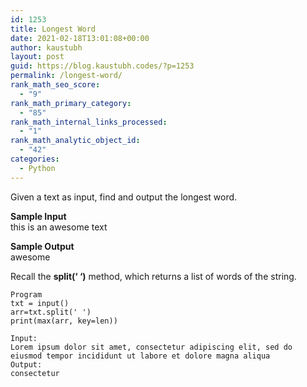 ```yaml
---
id: 1253
title: Longest Word
date: 2021-02-18T13:01:08+00:00
author: kaustubh
layout: post
guid: https://blog.kaustubh.codes/?p=1253
permalink: /longest-word/
rank_math_seo_score:
  - "9"
rank_math_primary_category:
  - "85"
rank_math_internal_links_processed:
  - "1"
rank_math_analytic_object_id:
  - "42"
categories:
  - Python
---
```

Given a text as input, find and output the longest word.  
  
**Sample Input**  
this is an awesome text  
  
**Sample Output**  
awesome

<div class="wp-block-coblocks-alert">
  <p class="wp-block-coblocks-alert__title">
    Recall the <strong>split(&#8216; &#8216;)</strong> method, which returns a list of words of the string.
  </p>
</div>

<pre class="wp-block-code"><code>Program
txt = input()
arr=txt.split(' ')
print(max(arr, key=len))</code></pre>

<pre class="wp-block-code"><code>Input:
Lorem ipsum dolor sit amet, consectetur adipiscing elit, sed do eiusmod tempor incididunt ut labore et dolore magna aliqua
Output:
consectetur
</code></pre>